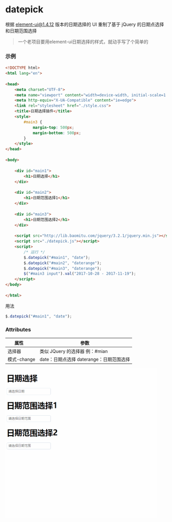 # datepick

根据 element-ui@1.4.12 版本的日期选择的 UI 重制了基于 jQuery 的日期点选择和日期范围选择
>一个老项目要用element-ui日期选择的样式，就动手写了个简单的
### 示例

```html
<!DOCTYPE html>
<html lang="en">

<head>
    <meta charset="UTF-8">
    <meta name="viewport" content="width=device-width, initial-scale=1.0">
    <meta http-equiv="X-UA-Compatible" content="ie=edge">
    <link rel="stylesheet" href="./style.css">
    <title>日期选择插件</title>
    <style>
        #main3 {
            margin-top: 500px;
            margin-bottom: 500px;
        }
    </style>
</head>

<body>

    <div id="main1">
        <h1>日期选择</h1>
    </div>

    <div id="main2">
        <h1>日期范围选择1</h1>
    </div>

    <div id="main3">
        <h1>日期范围选择2</h1>
    </div>

    <script src="http://lib.baomitu.com/jquery/3.2.1/jquery.min.js"></script>
    <script src="./datepick.js"></script>
    <script>
        /* 运行 */
        $.datepick("#main1", "date");
        $.datepick("#main2", "daterange");
        $.datepick("#main3", "daterange");
        $("#main3 input").val("2017-10-28 - 2017-11-19");
    </script>
</body>

</html>
```
用法
```js
$.datepick("#main1", "date");
```

### Attributes

| 属性        |   参数                                   |
| ----------- | ---------------------------------------- |
| 选择器      | 类似 JQuery 的选择器 例：#mian           |
| 模式-change | date：日期点选择 daterange：日期范围选择 |

![img](https://github.com/chenyeah/datepick/raw/master/docs/gif.gif)
